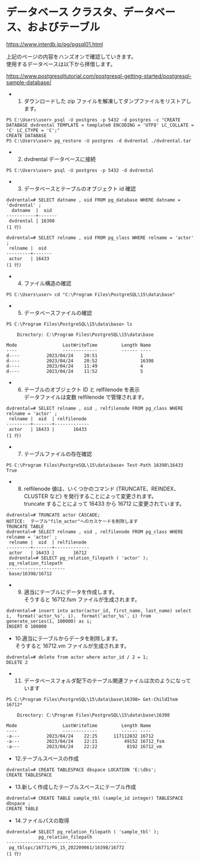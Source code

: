 # データベース クラスタ、データベース、およびテーブル

https://www.interdb.jp/pg/pgsql01.html

上記のページの内容をハンズオンで確認していきます。  
使用するデータベースは以下から拝借します。

https://www.postgresqltutorial.com/postgresql-getting-started/postgresql-sample-database/

- 1. ダウンロードした zip ファイルを解凍してダンプファイルをリストアします。

```pwsh
PS C:\Users\user> psql -U postgres -p 5432 -d postgres -c "CREATE DATABASE dvdrental TEMPLATE = template0 ENCODING = 'UTF8' LC_COLLATE = 'C' LC_CTYPE = 'C';"
CREATE DATABASE
PS C:\Users\user> pg_restore -U postgres -d dvdrental ./dvdrental.tar
```

- 2. dvdrental データベースに接続

```pwsh
PS C:\Users\user> psql -U postgres -p 5432 -d dvdrental
```

- 3. データベースとテーブルのオブジェクト id 確認

```pwsh
dvdrental=# SELECT datname , oid FROM pg_database WHERE datname = 'dvdrental' ;
  datname  |  oid
-----------+-------
 dvdrental | 16398
(1 行)

dvdrental=# SELECT relname , oid FROM pg_class WHERE relname = 'actor' ;
 relname |  oid
---------+-------
 actor   | 16433
(1 行)
```

- 4. ファイル構造の確認

```pwsh
PS C:\Users\user> cd "C:\Program Files\PostgreSQL\15\data\base"
```

- 5. データベースファイルの確認

```pwsh
PS C:\Program Files\PostgreSQL\15\data\base> ls

    Directory: C:\Program Files\PostgreSQL\15\data\base

Mode                 LastWriteTime         Length Name
----                 -------------         ------ ----
d----          2023/04/24    20:51                1
d----          2023/04/24    20:52                16398
d----          2023/04/24    11:49                4
d----          2023/04/24    11:52                5
```

- 6. テーブルのオブジェクト ID と relfilenode を表示  
     データファイルは変数 relfilenode で管理されます。

```psql
dvdrental=# SELECT relname , oid , relfilenode FROM pg_class WHERE relname = 'actor' ;
 relname |  oid  | relfilenode
---------+-------+-------------
 actor   | 16433 |       16433
(1 行)
```

- 7. テーブルファイルの存在確認

```pwsh
PS C:\Program Files\PostgreSQL\15\data\base> Test-Path 16398\16433
True
```

- 8. relfilenode 値は、いくつかのコマンド (TRUNCATE、REINDEX、CLUSTER など) を発行することによって変更されます。  
     truncate することによって 16433 から 16712 に変更されています。

```pwsh
dvdrental=# TRUNCATE actor CASCADE;
NOTICE:  テーブル"film_actor"へのカスケードを削除します
TRUNCATE TABLE
dvdrental=# SELECT relname , oid , relfilenode FROM pg_class WHERE relname = 'actor' ;
 relname |  oid  | relfilenode
---------+-------+-------------
 actor   | 16433 |       16712
 dvdrental=# SELECT pg_relation_filepath ( 'actor' );
 pg_relation_filepath
----------------------
 base/16398/16712
```

- 9. 適当にテーブルにデータを作成します。  
     そうすると 16712.fsm ファイルが生成されます。

```
dvdrental=# insert into actor(actor_id, first_name, last_name) select  i,  format('actor_%s', i),  format('actor_%s', i) from generate_series(1, 100000) as i;
INSERT 0 100000
```

- 10.適当にテーブルからデータを削除します。  
  そうすると 16712.vm ファイルが生成されます。

```
dvdrental=# delete from actor where actor_id / 2 = 1;
DELETE 2
```

- 11. データベースフォルダ配下のテーブル関連ファイルは次のようになっています

```pwsh
PS C:\Program Files\PostgreSQL\15\data\base\16398> Get-ChildItem 16712*

    Directory: C:\Program Files\PostgreSQL\15\data\base\16398

Mode                 LastWriteTime         Length Name
----                 -------------         ------ ----
-a---          2023/04/24    22:25      117112832 16712
-a---          2023/04/24    22:21          49152 16712_fsm
-a---          2023/04/24    22:22           8192 16712_vm
```

- 12.テーブルスペースの作成

```
dvdrental=# CREATE TABLESPACE dbspace LOCATION 'E:\dbs';
CREATE TABLESPACE
```

- 13.新しく作成したテーブルスペースにテーブル作成

```
dvdrental=# CREATE TABLE sample_tbl (sample_id integer) TABLESPACE dbspace ;
CREATE TABLE
```

- 14.ファイルパスの取得

```
dvdrental=# SELECT pg_relation_filepath ( 'sample_tbl' );
            pg_relation_filepath
---------------------------------------------
 pg_tblspc/16771/PG_15_202209061/16398/16772
(1 行)
```
